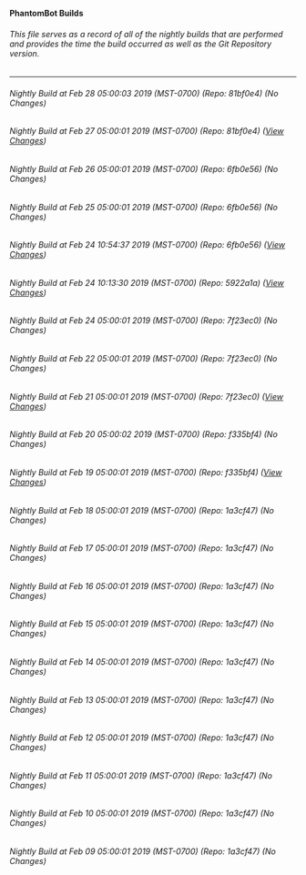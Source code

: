 **PhantomBot Builds**

###### This file serves as a record of all of the nightly builds that are performed and provides the time the build occurred as well as the Git Repository version.
-------------------------------------------------------------------------------------------------------------
###### Nightly Build at Feb 28 05:00:03 2019 (MST-0700) (Repo: 81bf0e4) (No Changes)
###### Nightly Build at Feb 27 05:00:01 2019 (MST-0700) (Repo: 81bf0e4) ([View Changes](https://github.com/PhantomBot/PhantomBot/compare/6fb0e56...81bf0e4))
###### Nightly Build at Feb 26 05:00:01 2019 (MST-0700) (Repo: 6fb0e56) (No Changes)
###### Nightly Build at Feb 25 05:00:01 2019 (MST-0700) (Repo: 6fb0e56) (No Changes)
###### Nightly Build at Feb 24 10:54:37 2019 (MST-0700) (Repo: 6fb0e56) ([View Changes](https://github.com/PhantomBot/PhantomBot/compare/5922a1a...6fb0e56))
###### Nightly Build at Feb 24 10:13:30 2019 (MST-0700) (Repo: 5922a1a) ([View Changes](https://github.com/PhantomBot/PhantomBot/compare/7f23ec0...5922a1a))
###### Nightly Build at Feb 24 05:00:01 2019 (MST-0700) (Repo: 7f23ec0) (No Changes)
###### Nightly Build at Feb 22 05:00:01 2019 (MST-0700) (Repo: 7f23ec0) (No Changes)
###### Nightly Build at Feb 21 05:00:01 2019 (MST-0700) (Repo: 7f23ec0) ([View Changes](https://github.com/PhantomBot/PhantomBot/compare/f335bf4...7f23ec0))
###### Nightly Build at Feb 20 05:00:02 2019 (MST-0700) (Repo: f335bf4) (No Changes)
###### Nightly Build at Feb 19 05:00:01 2019 (MST-0700) (Repo: f335bf4) ([View Changes](https://github.com/PhantomBot/PhantomBot/compare/1a3cf47...f335bf4))
###### Nightly Build at Feb 18 05:00:01 2019 (MST-0700) (Repo: 1a3cf47) (No Changes)
###### Nightly Build at Feb 17 05:00:01 2019 (MST-0700) (Repo: 1a3cf47) (No Changes)
###### Nightly Build at Feb 16 05:00:01 2019 (MST-0700) (Repo: 1a3cf47) (No Changes)
###### Nightly Build at Feb 15 05:00:01 2019 (MST-0700) (Repo: 1a3cf47) (No Changes)
###### Nightly Build at Feb 14 05:00:01 2019 (MST-0700) (Repo: 1a3cf47) (No Changes)
###### Nightly Build at Feb 13 05:00:01 2019 (MST-0700) (Repo: 1a3cf47) (No Changes)
###### Nightly Build at Feb 12 05:00:01 2019 (MST-0700) (Repo: 1a3cf47) (No Changes)
###### Nightly Build at Feb 11 05:00:01 2019 (MST-0700) (Repo: 1a3cf47) (No Changes)
###### Nightly Build at Feb 10 05:00:01 2019 (MST-0700) (Repo: 1a3cf47) (No Changes)
###### Nightly Build at Feb 09 05:00:01 2019 (MST-0700) (Repo: 1a3cf47) (No Changes)
